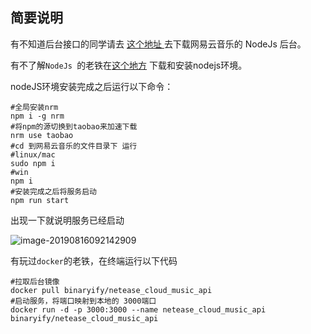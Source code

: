 ## 简要说明

有不知道后台接口的同学请去  [ 这个地址 ]( https://github.com/Binaryify/NeteaseCloudMusicApi) 去下载网易云音乐的 NodeJs 后台。

有不了解`NodeJs `的老铁在[这个地方](https://nodejs.org/zh-cn/ ) 下载和安装nodejs环境。

nodeJS环境安装完成之后运行以下命令：

```shell
#全局安装nrm
npm i -g nrm
#将npm的源切换到taobao来加速下载
nrm use taobao
#cd 到网易云音乐的文件目录下 运行
#linux/mac
sudo npm i
#win
npm i
#安装完成之后将服务启动
npm run start
```

出现一下就说明服务已经启动

![image-20190816092142909](/Volumes/document/asdfa/TestApp/image-20190816092142909.png)

有玩过`docker`的老铁，在终端运行以下代码

```shell
#拉取后台镜像
docker pull binaryify/netease_cloud_music_api
#启动服务，将端口映射到本地的 3000端口
docker run -d -p 3000:3000 --name netease_cloud_music_api binaryify/netease_cloud_music_api 
```

